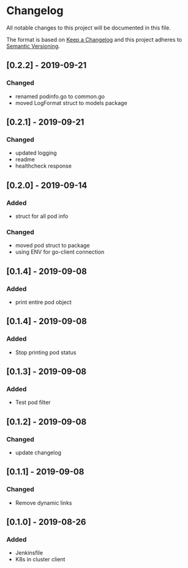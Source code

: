 # Changelog
All notable changes to this project will be documented in this file.

The format is based on [Keep a Changelog](http://keepachangelog.com/en/1.0.0/)
and this project adheres to [Semantic Versioning](http://semver.org/spec/v2.0.0.html).


## [0.2.2] - 2019-09-21

### Changed
- renamed podinfo.go to common.go
- moved LogFormat struct to models package

## [0.2.1] - 2019-09-21

### Changed

- updated logging
- readme
- healthcheck response

## [0.2.0] - 2019-09-14

### Added
- struct for all pod info

### Changed
- moved pod struct to package
- using ENV for go-client connection

## [0.1.4] - 2019-09-08

### Added
- print entire pod object

## [0.1.4] - 2019-09-08

### Added
- Stop printing pod status

## [0.1.3] - 2019-09-08

### Added
- Test pod filter

## [0.1.2] - 2019-09-08

### Changed
- update changelog

## [0.1.1] - 2019-09-08

### Changed
- Remove dynamic links

## [0.1.0] - 2019-08-26

### Added
- Jenkinsfile
- K8s in cluster client